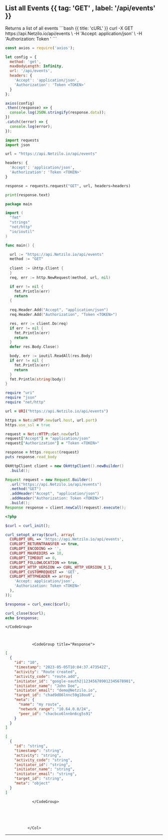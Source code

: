 

## List all Events {{ tag: 'GET' , label: '/api/events' }}

<Row>
  <Col>
    Returns a list of all events
              </Col>

  <Col sticky>
    <CodeGroup title="Request" tag="GET" label="/api/events">
```bash {{ title: 'cURL' }}
curl -X GET https://api.Netzilo.io/api/events \
-H 'Accept: application/json' \
-H 'Authorization: Token <TOKEN>' 
```

```js
const axios = require('axios');

let config = {
  method: 'get',
  maxBodyLength: Infinity,
  url: '/api/events',
  headers: {     
    'Accept': 'application/json',    
    'Authorization': 'Token <TOKEN>'
  }  
};

axios(config)
.then((response) => {
  console.log(JSON.stringify(response.data));
})
.catch((error) => {
  console.log(error);
});
```

```python
import requests
import json

url = "https://api.Netzilo.io/api/events"

headers: {     
  'Accept': 'application/json',
  'Authorization': 'Token <TOKEN>'
}

response = requests.request("GET", url, headers=headers)

print(response.text)
```

```go
package main

import (
  "fmt"
  "strings"
  "net/http"
  "io/ioutil"
)

func main() {

  url := "https://api.Netzilo.io/api/events"
  method := "GET"
  
  client := &http.Client {
  }
  req, err := http.NewRequest(method, url, nil)

  if err != nil {
    fmt.Println(err)
    return
  {  
    
  req.Header.Add("Accept", "application/json")
  req.Header.Add("Authorization", "Token <TOKEN>")

  res, err := client.Do(req)
  if err != nil {
    fmt.Println(err)
    return
  }
  defer res.Body.Close()

  body, err := ioutil.ReadAll(res.Body)
  if err != nil {
    fmt.Println(err)
    return
  }
  fmt.Println(string(body))
}
```

```ruby
require "uri"
require "json"
require "net/http"

url = URI("https://api.Netzilo.io/api/events")

https = Net::HTTP.new(url.host, url.port)
https.use_ssl = true

request = Net::HTTP::Get.new(url)
request["Accept"] = "application/json"
request["Authorization"] = "Token <TOKEN>"

response = https.request(request)
puts response.read_body
```

```java
OkHttpClient client = new OkHttpClient().newBuilder()
  .build();

Request request = new Request.Builder()
  .url("https://api.Netzilo.io/api/events")
  .method("GET")    
  .addHeader("Accept", "application/json")
  .addHeader("Authorization: Token <TOKEN>")
  .build();
Response response = client.newCall(request).execute();
```

```php
<?php

$curl = curl_init();

curl_setopt_array($curl, array(
  CURLOPT_URL => 'https://api.Netzilo.io/api/events',
  CURLOPT_RETURNTRANSFER => true,
  CURLOPT_ENCODING => '',
  CURLOPT_MAXREDIRS => 10,
  CURLOPT_TIMEOUT => 0,
  CURLOPT_FOLLOWLOCATION => true,
  CURLOPT_HTTP_VERSION => CURL_HTTP_VERSION_1_1,
  CURLOPT_CUSTOMREQUEST => 'GET',  
  CURLOPT_HTTPHEADER => array(        
    'Accept: application/json',
    'Authorization: Token <TOKEN>'
  ),
));

$response = curl_exec($curl);

curl_close($curl);
echo $response;
```

    </CodeGroup>
    
        
            
                <CodeGroup title="Response">
```json {{ title: 'Example' }}
[
  {
    "id": "10",
    "timestamp": "2023-05-05T10:04:37.473542Z",
    "activity": "Route created",
    "activity_code": "route.add",
    "initiator_id": "google-oauth2|123456789012345678901",
    "initiator_name": "John Doe",
    "initiator_email": "demo@Netzilo.io",
    "target_id": "chad9d86lnnc59g18ou0",
    "meta": {
      "name": "my route",
      "network_range": "10.64.0.0/24",
      "peer_id": "chacbco6lnnbn6cg5s91"
    }
  }
]
```
```json {{ title: 'Schema' }}
[
  {
    "id": "string",
    "timestamp": "string",
    "activity": "string",
    "activity_code": "string",
    "initiator_id": "string",
    "initiator_name": "string",
    "initiator_email": "string",
    "target_id": "string",
    "meta": "object"
  }
]
```
                </CodeGroup>
                 
            
            
            
            
              </Col>
</Row>

---
